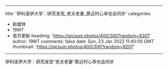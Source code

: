 
---
title: '伊利诺伊大学：研究发现_老夫老妻_靠近时心率也会同步'
categories: 
 - 新媒体
 - 199IT
 - 首页更新
headimg: 'https://picsum.photos/400/300?random=8207'
author: 199IT
comments: false
date: Sun, 23 Jan 2022 11:40:00 GMT
thumbnail: 'https://picsum.photos/400/300?random=8207'
---

<div>   
伊利诺伊大学：研究发现“老夫老妻”靠近时心率也会同步  
</div>
            